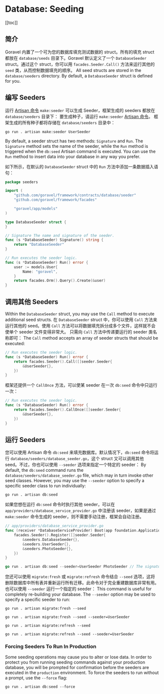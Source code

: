 # Database: Seeding

[[toc]]

## 简介

Goravel 内置了一个可为您的数据库填充测试数据的 struct。所有的填充 struct 都放在 `database/seeds` 目录下。Goravel 默认定义了一个 `DatabaseSeeder` struct。通过这个 struct，你可以用 `facades.Seeder.Call()` 方法来运行其他的 `seed` 类，从而控制数据填充的顺序。 All seed structs are stored in the `database/seeders` directory. By default, a `DatabaseSeeder` struct is defined for you.

## 编写 Seeders

运行 [Artisan 命令](../digging-deeper/artisan-console.md) `make:seeder` 可以生成 Seeder，框架生成的 seeders 都放在 `database/seeders` 目录下： 要生成种子，请运行 `make:seeder` [Artisan 命令](../advanced/artisan)。 框架生成的所有种子都将存储在 `database/seeders` 目录中：

```shell
go run . artisan make:seeder UserSeeder
```

By default, a seeder struct has two methods: `Signature` and `Run`. The `Signature` method sets the name of the seeder, while the `Run` method is triggered when the `db:seed` Artisan command is executed. You can use the `Run` method to insert data into your database in any way you prefer.

如下所示，在默认的 `DatabaseSeeder` struct 中的 `Run` 方法中添加一条数据插入语句：

```go
package seeders

import (
	"github.com/goravel/framework/contracts/database/seeder"
	"github.com/goravel/framework/facades"

	"goravel/app/models"
)

type DatabaseSeeder struct {
}

// Signature The name and signature of the seeder.
func (s *DatabaseSeeder) Signature() string {
	return "DatabaseSeeder"
}

// Run executes the seeder logic.
func (s *DatabaseSeeder) Run() error {
	user := models.User{
		Name: "goravel",
	}
	return facades.Orm().Query().Create(&user)
}
```

## 调用其他 Seeders

Within the `DatabaseSeeder` struct, you may use the `Call` method to execute additional seed structs. 在 `DatabaseSeeder` struct 中，你可以使用 `Call` 方法来运行其他的 seed。使用 `Call` 方法可以将数据填充拆分成多个文件，这样就不会使单个 seeder 文件变得非常大。 只需向 `Call` 方法中传递要运行的 seeder 类名称即可： The `Call` method accepts an array of seeder structs that should be executed:

```go
// Run executes the seeder logic.
func (s *DatabaseSeeder) Run() error {
	return facades.Seeder().Call([]seeder.Seeder{
		&UserSeeder{},
	})
}
```

框架还提供一个 `CallOnce` 方法，可以使某 seeder 在一次 `db:seed` 命令中只运行一次：

```go
// Run executes the seeder logic.
func (s *DatabaseSeeder) Run() error {
	return facades.Seeder().CallOnce([]seeder.Seeder{
		&UserSeeder{},
	})
}
```

## 运行 Seeders

您可以使用 Artisan 命令 `db:seed` 来填充数据库。默认情况下，`db:seed` 命令将运行 `database/seeders/database_seeder.go`，这个 struct 又可以调用其他 seed。不过，你也可以使用 `--seeder` 选项来指定一个特定的 seeder： By default, the `db:seed` command runs the `database/seeders/database_seeder.go` file, which may in turn invoke other seed classes. However, you may use the `--seeder` option to specify a specific seeder class to run individually:

```shell
go run . artisan db:seed
```

如果您想在运行 `db:seed` 命令时执行其他 seeder，可以在 `app/providers/database_service_provider.go` 中注册该 seeder，如果是通过 `make:seeder` 命令生成的 seeder，则不需要手动注册，框架会自动注册。

```go
// app/providers/database_service_provider.go
func (receiver *DatabaseServiceProvider) Boot(app foundation.Application) {
	facades.Seeder().Register([]seeder.Seeder{
		&seeders.DatabaseSeeder{},
        &seeders.UserSeeder{},
        &seeders.PhotoSeeder{},
	})
}

go run . artisan db:seed --seeder=UserSeeder PhotoSeeder // The signature of seeder
```

您还可以使用 `migrate:fresh` 或 `migrate:refresh` 命令结合 `--seed` 选项，这将删除数据库中所有表并重新运行所有迁移。此命令对于完全重建数据库非常有用。也可以使用 `--seeder` 运行一个指定的 seeder： This command is useful for completely re-building your database. The `--seeder` option may be used to specify a specific seeder to run:

```shell
go run . artisan migrate:fresh --seed

go run . artisan migrate:fresh --seed --seeder=UserSeeder

go run . artisan migrate:refresh --seed

go run . artisan migrate:refresh --seed --seeder=UserSeeder
```

### Forcing Seeders To Run In Production

Some seeding operations may cause you to alter or lose data. In order to protect you from running seeding commands against your production database, you will be prompted for confirmation before the seeders are executed in the `production` environment. To force the seeders to run without a prompt, use the `--force` flag:

```shell
go run . artisan db:seed --force
```
